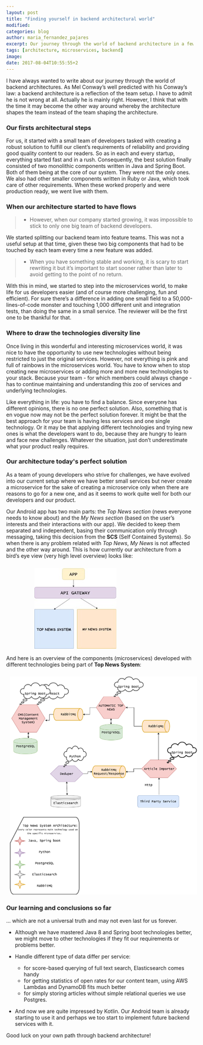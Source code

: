 ```yaml
---
layout: post
title: "Finding yourself in backend architectural world"
modified:
categories: blog
author: maria_fernandez_pajares
excerpt: Our journey through the world of backend architecture in a few words.
tags: [architecture, microservices, backend]
image:
date: 2017-08-04T10:55:55+2
---
```


I have always wanted to write about our journey through the world of backend architectures. As Mel Conway’s well predicted with his Conway’s law: a backend architecture is a reflection of the team setup. I have to admit he is not wrong at all. Actually he is mainly right. However, I think that with the time it may become the other way around whereby the architecture shapes the team instead of the team shaping the architecture.

### Our firsts architectural steps

For us, it started with a small team of developers tasked with creating a robust solution to fulfill our client’s requirements of reliability and providing good quality content to our readers. So as in each and every startup, everything started fast and in a rush. Consequently, the best solution finally consisted of two monolithic components written in Java and Spring Boot. Both of them being at the core of our system. They were not the only ones. We also had other smaller components written in Ruby or Java, which took care of other requirements. When these worked properly and were production ready, we went live with them.

### When our architecture started to have flows
> - However, when our company started growing, it was impossible to stick to only one big team of backend developers. 

We started splitting our backend team into feature teams. This was not a useful setup at that time, given these two big components that had to be touched by each team every time a new feature was added.

> - When you have something stable and working, it is scary to start rewriting it but it’s important to start sooner rather than later to avoid getting to the point of no return.

With this in mind, we started to step into the microservices world, to make life for us developers easier (and of course more challenging, fun and efficient). For sure there’s a difference in adding one small field to a 50,000-lines-of-code monster and touching 1,000 different unit and integration tests, than doing the same in a small service. The reviewer will be the first one to be thankful for that.

### Where to draw the technologies diversity line
Once living in this wonderful and interesting microservices world, it was nice to have the opportunity to use new technologies without being restricted to just the original services. However, not everything is pink and full of rainbows in the microservices world. You have to know when to stop creating new microservices or adding more and more new technologies to your stack. Because your team - for which members could always change - has to continue maintaining and understanding this zoo of services and underlying technologies. 

Like everything in life: you have to find a balance. Since everyone has different opinions, there is no one perfect solution. Also, something that is en vogue now may not be the perfect solution forever. It might be that the best approach for your team is having less services and one single technology. Or it may be that applying different technologies and trying new ones is what the developers want to do, because they are hungry to learn and face new challenges. Whatever the situation, just don’t underestimate what your product really requires.

### Our architecture today's perfect solution
As a team of young developers who strive for challenges, we have evolved into our current setup where we have better small services but never create a microservice for the sake of creating a microservice only when there are reasons to go for a new one, and as it seems to work quite well for both our developers and our product.

Our Android app has two main parts: the _Top News section_ (news everyone needs to know about) and the _My News section_ (based on the user’s interests and their interactions with our app). We decided to keep them separated and independent, basing their communication only through messaging, taking this decision from the **SCS** (Self Contained Systems). So when there is any problem related with _Top News_, _My News_ is not affected and the other way around. This is how currently our architecture from a bird’s eye view (very high level overview) looks like:

<img style="margin: auto; margin-left: 15%; margin-top: 10px;" src="/images/blog/upday_architecture/high-level_arch_overview.jpg"/><br/>

And here is an overview of the components (microservices) developed with different technologies being part of **Top News System**:

<img style="margin: auto; margin-left: 2%; margin-top: 10px;" src="/images/blog/upday_architecture/microservices_top_news_system.jpg"/><br/>


### Our learning and conclusions so far

… which are not a universal truth and may not even last for us forever.

- Although we have mastered Java 8 and Spring boot technologies better, we might move to other technologies if they fit our requirements or problems better.

- Handle different type of data differ per service:
    
    -  for score-based querying of full text search, Elasticsearch comes handy
    -  for getting statistics of open rates for our content team, using AWS Lambdas and DynamoDB fits much better
    -  for simply storing articles without simple relational queries we use Postgres.
 
- And now we are quite impressed by Kotlin. Our Android team is already starting to use it and perhaps we too start to implement future backend services with it.

Good luck on your own path through backend architecture!
